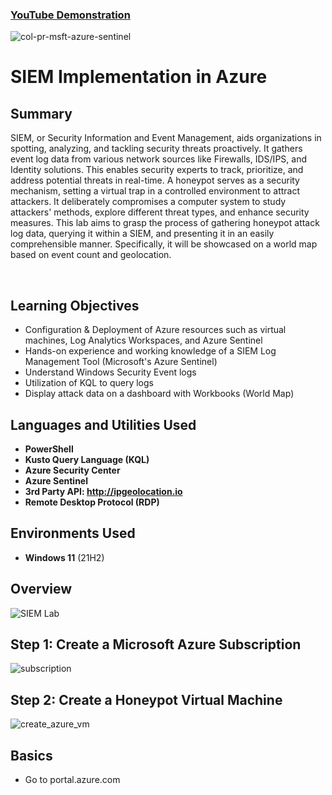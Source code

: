 

 ### [YouTube Demonstration](https://youtu.be/7eJexJVCqJo)

![col-pr-msft-azure-sentinel](https://github.com/DashonJennings/SIEMImplementationInAzure/assets/160358839/9ab55ce6-0954-4892-a1c6-c3b0bfbb45e8)

<h1>SIEM Implementation in Azure</h1>

<h2>Summary</h2>

SIEM, or Security Information and Event Management, aids organizations in spotting, analyzing, and tackling security threats proactively. It gathers event log data from various network sources like Firewalls, IDS/IPS, and Identity solutions. This enables security experts to track, prioritize, and address potential threats in real-time. A honeypot serves as a security mechanism, setting a virtual trap in a controlled environment to attract attackers. It deliberately compromises a computer system to study attackers' methods, explore different threat types, and enhance security measures. This lab aims to grasp the process of gathering honeypot attack log data, querying it within a SIEM, and presenting it in an easily comprehensible manner. Specifically, it will be showcased on a world map based on event count and geolocation.

<br />

<h2>Learning Objectives</h2>

- Configuration & Deployment of Azure resources such as virtual machines, Log Analytics Workspaces, and Azure Sentinel
- Hands-on experience and working knowledge of a SIEM Log Management Tool (Microsoft's Azure Sentinel)
- Understand Windows Security Event logs
- Utilization of KQL to query logs
- Display attack data on a dashboard with Workbooks (World Map)

<h2>Languages and Utilities Used</h2>

- <b>PowerShell</b> 
- <b>Kusto Query Language (KQL)</b>
- <b>Azure Security Center</b>
- <b>Azure Sentinel</b>
- <b>3rd Party API: http://ipgeolocation.io</b>
- <b>Remote Desktop Protocol (RDP)</b>

<h2>Environments Used </h2>

- <b>Windows 11</b> (21H2)


<h2>Overview</h2>

 ![SIEM Lab](https://github.com/DashonJennings/SIEMImplementationInAzure/assets/160358839/086407fa-6c4e-42a2-823b-8a7d2202cf01)

<h2>Step 1: Create a Microsoft Azure Subscription</h2>

![subscription](https://github.com/DashonJennings/SIEMImplementationInAzure/assets/160358839/d95487ae-30fd-47d2-bcbb-a04635d4e543)


<h2>Step 2: Create a Honeypot Virtual Machine</h2>

![create_azure_vm](https://github.com/DashonJennings/SIEMImplementationInAzure/assets/160358839/f46f04f3-3921-4fb6-a6ba-6a2541cf0190)


<h2>Basics</h2>

- Go to portal.azure.com








<br />
<br />


<!--
 ```diff
- text in red
+ text in green
! text in orange
# text in gray
@@ text in purple (and bold)@@
```
--!>

